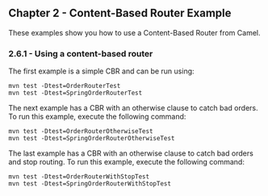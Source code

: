 Chapter 2 - Content-Based Router Example
----------------

These examples show you how to use a Content-Based Router from Camel. 

### 2.6.1 - Using a content-based router

The first example is a simple CBR and can be run using:

    mvn test -Dtest=OrderRouterTest
    mvn test -Dtest=SpringOrderRouterTest

The next example has a CBR with an otherwise clause to catch bad orders.
To run this example, execute the following command:

    mvn test -Dtest=OrderRouterOtherwiseTest
    mvn test -Dtest=SpringOrderRouterOtherwiseTest

The last example has a CBR with an otherwise clause to catch bad orders and
stop routing. To run this example, execute the following command:

    mvn test -Dtest=OrderRouterWithStopTest
    mvn test -Dtest=SpringOrderRouterWithStopTest
